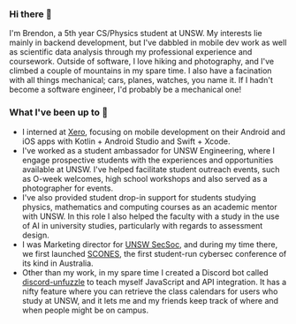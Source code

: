 ### Hi there 👋

I'm Brendon, a 5th year CS/Physics student at UNSW. My interests lie mainly in backend development, but I've dabbled in mobile dev work as well as scientific data analysis through my professional experience and coursework. Outside of software, I love hiking and photography, and I've climbed a couple of mountains in my spare time. I also have a facination with all things mechanical; cars, planes, watches, you name it. If I hadn't become a software engineer, I'd probably be a mechanical one!

### What I've been up to 🔨
* I interned at [Xero](https://www.xero.com/au/), focusing on mobile development on their Android and iOS apps with Kotlin + Android Studio and Swift + Xcode.
* I've worked as a student ambassador for UNSW Engineering, where I engage prospective students with the experiences and opportunities available at UNSW. I've helped facilitate student outreach events, such as O-week welcomes, high school workshops and also served as a photographer for events.
* I've also provided student drop-in support for students studying physics, mathematics and computing courses as an academic mentor with UNSW. In this role I also helped the faculty with a study in the use of AI in university studies, particularly with regards to assessment design.
* I was Marketing director for [UNSW SecSoc](https://unswsecurity.com/), and during my time there, we first launched [SCONES](https://scones.secso.cc/), the first student-run cybersec conference of its kind in Australia.
* Other than my work, in my spare time I created a Discord bot called [discord-unfuzzle](https://github.com/brendon-z/discord-unfuzzle) to teach myself JavaScript and API integration. It has a nifty feature where you can retrieve the class calendars for users who study at UNSW, and it lets me and my friends keep track of where and when people might be on campus.

<!--
**brendon-z/brendon-z** is a ✨ _special_ ✨ repository because its `README.md` (this file) appears on your GitHub profile.

Here are some ideas to get you started:

- 🔭 I’m currently working on ...
- 🌱 I’m currently learning ...
- 👯 I’m looking to collaborate on ...
- 🤔 I’m looking for help with ...
- 💬 Ask me about ...
- 📫 How to reach me: ...
- 😄 Pronouns: ...
- ⚡ Fun fact: ...
-->
